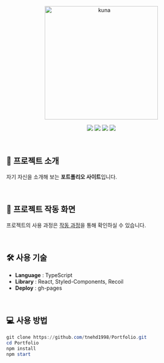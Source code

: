 <p align="middle" >
  <img width="300px;" src="https://user-images.githubusercontent.com/72953316/139514379-7e609f37-9fd7-4073-af26-4d96c0efdfe1.png" alt="kuna"/>
</p>

<p align="middle" >
<img src="https://img.shields.io/badge/TypeScript-3178C6?style=flat-square&logo=TypeScript&logoColor=white" />
<img src="https://img.shields.io/badge/React-61DAFB?style=flat&logo=React&logoColor=white"/>
<img src="https://img.shields.io/badge/styled components-DB7093?style=flat&logo=styled-components&logoColor=white"/>
<img src="https://img.shields.io/badge/Recoil-1877F2?style=flat-square&logo=Facebook&logoColor=white"/></a>

</p>

</br>

## 🎤 프로젝트 소개

자기 자신을 소개해 보는 **포트폴리오 사이트**입니다.

</br>


## 🧩 프로젝트 작동 화면

프로젝트의 사용 과정은 [작동 과정](https://github.com/tnehd1998/Portfolio/wiki)을 통해 확인하실 수 있습니다.

</br>

## 🛠 사용 기술

- **Language** : TypeScript
- **Library** : React, Styled-Components, Recoil
- **Deploy** : gh-pages

</br>

## 💻 사용 방법

```powershell
git clone https://github.com/tnehd1998/Portfolio.git
cd Portfolio
npm install
npm start

```

</br>
